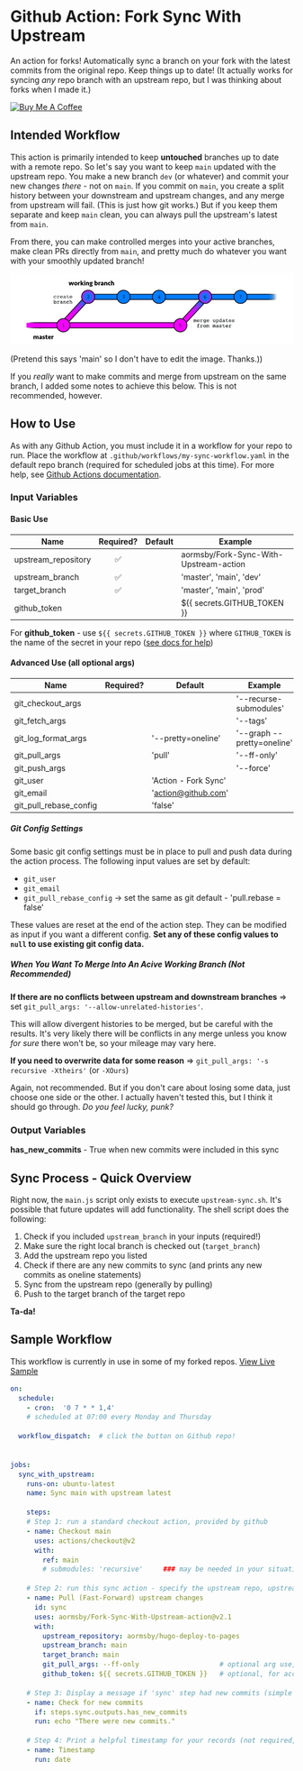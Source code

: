 # Github Action: Fork Sync With Upstream

An action for forks! Automatically sync a branch on your fork with the latest commits from the original repo. Keep things up to date! (It actually works for syncing *any* repo branch with an upstream repo, but I was thinking about forks when I made it.)

<a href="https://www.buymeacoffee.com/aormsby" target="_blank"><img src="https://cdn.buymeacoffee.com/buttons/default-green.png" alt="Buy Me A Coffee" style="height: 51px !important;width: 217px !important;" ></a>

## Intended Workflow

This action is primarily intended to keep **untouched** branches up to date with a remote repo. So let's say you want to keep `main` updated with the upstream repo. You make a new branch `dev` (or whatever) and commit your new changes *there* - not on `main`. If you commit on `main`, you create a split history between your downstream and upstream changes, and any merge from upstream will fail. (This is just how git works.) But if you keep them separate and keep `main` clean, you can always pull the upstream's latest from `main`.

From there, you can make controlled merges into your active branches, make clean PRs directly from `main`, and pretty much do whatever you want with your smoothly updated branch!

<img src="img/workflow.png" alt="sample git workflow">

(Pretend this says 'main' so I don't have to edit the image. Thanks.))

If you *really* want to make commits and merge from upstream on the same branch, I added some notes to achieve this below. This is not recommended, however.

## How to Use

As with any Github Action, you must include it in a workflow for your repo to run. Place the workflow at `.github/workflows/my-sync-workflow.yaml` in the default repo branch (required for scheduled jobs at this time). For more help, see [Github Actions documentation](https://docs.github.com/en/actions).

### Input Variables

#### Basic Use

| Name                | Required?           | Default           | Example |
| ------------------- |:------------------: | ----------------- | ----------
| upstream_repository | :white_check_mark:  |                   | aormsby/Fork-Sync-With-Upstream-action  |
| upstream_branch     | :white_check_mark:  |                   | 'master', 'main', 'dev'                 |
| target_branch       | :white_check_mark:  |                   | 'master', 'main', 'prod'                |
| github_token        |                     |                   | ${{ secrets.GITHUB_TOKEN }}             |

For **github_token** - use `${{ secrets.GITHUB_TOKEN }}` where `GITHUB_TOKEN` is the name of the secret in your repo ([see docs for help](https://docs.github.com/en/actions/configuring-and-managing-workflows/using-variables-and-secrets-in-a-workflow))

#### Advanced Use (all optional args)

| Name                   | Required?           | Default             | Example |
| ---------------------- |:------------------: | ------------------- | ----------
| git_checkout_args      |                     |                     | '--recurse-submodules'     |
| git_fetch_args         |                     |                     | '--tags'                   |
| git_log_format_args    |                     | '--pretty=oneline'  | '--graph --pretty=oneline' |
| git_pull_args          |                     | 'pull'              | '--ff-only'                |
| git_push_args          |                     |                     | '--force'                  |
| git_user               |                     | 'Action - Fork Sync'|                            |
| git_email              |                     | 'action@github.com' |                            |
| git_pull_rebase_config |                     | 'false'             |                            |

##### Git Config Settings

Some basic git config settings must be in place to pull and push data during the action process. The following input values are set by default:

- `git_user`
- `git_email`
- `git_pull_rebase_config` -> set the same as git default - 'pull.rebase = false'

These values are reset at the end of the action step. They can be modified as input if you want a different config. **Set any of these config values to `null` to use existing git config data.**

##### When You Want To Merge Into An Acive Working Branch (Not Recommended)

**If there are no conflicts between upstream and downstream branches** => set `git_pull_args: '--allow-unrelated-histories'`.

This will allow divergent histories to be merged, but be careful with the results. It's very likely there will be conflicts in any merge unless you know *for sure* there won't be, so your mileage may vary here.

**If you need to overwrite data for some reason** => `git_pull_args: '-s recursive -Xtheirs'` (or `-XOurs`)

Again, not recommended. But if you don't care about losing some data, just choose one side or the other. I actually haven't tested this, but I think it should go through. *Do you feel lucky, punk?*

### Output Variables

**has_new_commits** - True when new commits were included in this sync

## Sync Process - Quick Overview

Right now, the `main.js` script only exists to execute `upstream-sync.sh`. It's possible that future updates will add functionality. The shell script does the following:

1. Check if you included `upstream_branch` in your inputs (required!)
2. Make sure the right local branch is checked out (`target_branch`)
3. Add the upstream repo you listed
4. Check if there are any new commits to sync (and prints any new commits as oneline statements)
5. Sync from the upstream repo (generally by pulling)
6. Push to the target branch of the target repo

**Ta-da!**

## Sample Workflow
This workflow is currently in use in some of my forked repos. [View Live Sample](https://github.com/aormsby/F-hugo-theme-hello-friend/blob/Working/.github/workflows/wf-fork-sync.yaml)

```yaml
on:
  schedule:
    - cron:  '0 7 * * 1,4'
    # scheduled at 07:00 every Monday and Thursday

  workflow_dispatch:  # click the button on Github repo!


jobs:
  sync_with_upstream:
    runs-on: ubuntu-latest
    name: Sync main with upstream latest

    steps:
    # Step 1: run a standard checkout action, provided by github
    - name: Checkout main
      uses: actions/checkout@v2
      with:
        ref: main
        # submodules: 'recursive'     ### may be needed in your situation

    # Step 2: run this sync action - specify the upstream repo, upstream branch to sync with, and target sync branch
    - name: Pull (Fast-Forward) upstream changes
      id: sync
      uses: aormsby/Fork-Sync-With-Upstream-action@v2.1
      with:
        upstream_repository: aormsby/hugo-deploy-to-pages
        upstream_branch: main
        target_branch: main
        git_pull_args: --ff-only                    # optional arg use, defaults to simple 'pull'
        github_token: ${{ secrets.GITHUB_TOKEN }}   # optional, for accessing repos that require authentication

    # Step 3: Display a message if 'sync' step had new commits (simple test)
    - name: Check for new commits
      if: steps.sync.outputs.has_new_commits
      run: echo "There were new commits."

    # Step 4: Print a helpful timestamp for your records (not required, just nice)
    - name: Timestamp
      run: date
```
